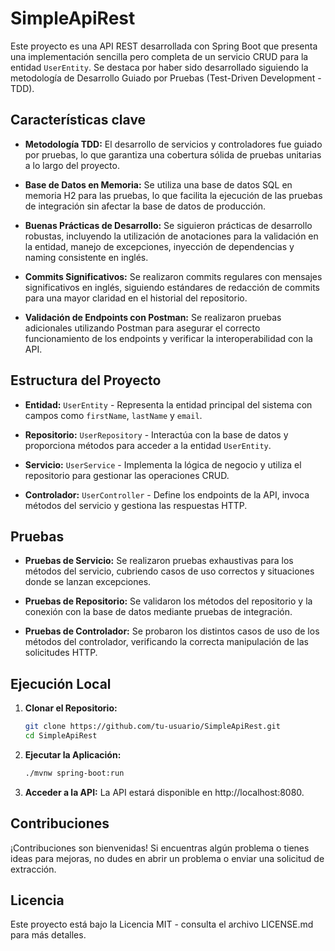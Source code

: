 # SimpleApiRest

Este proyecto es una API REST desarrollada con Spring Boot que presenta una implementación sencilla pero completa de un servicio CRUD para la entidad `UserEntity`. Se destaca por haber sido desarrollado siguiendo la metodología de Desarrollo Guiado por Pruebas (Test-Driven Development - TDD).

## Características clave

- **Metodología TDD:** El desarrollo de servicios y controladores fue guiado por pruebas, lo que garantiza una cobertura sólida de pruebas unitarias a lo largo del proyecto.

- **Base de Datos en Memoria:** Se utiliza una base de datos SQL en memoria H2 para las pruebas, lo que facilita la ejecución de las pruebas de integración sin afectar la base de datos de producción.

- **Buenas Prácticas de Desarrollo:** Se siguieron prácticas de desarrollo robustas, incluyendo la utilización de anotaciones para la validación en la entidad, manejo de excepciones, inyección de dependencias y naming consistente en inglés.

- **Commits Significativos:** Se realizaron commits regulares con mensajes significativos en inglés, siguiendo estándares de redacción de commits para una mayor claridad en el historial del repositorio.

- **Validación de Endpoints con Postman:** Se realizaron pruebas adicionales utilizando Postman para asegurar el correcto funcionamiento de los endpoints y verificar la interoperabilidad con la API.

## Estructura del Proyecto

- **Entidad:** `UserEntity` - Representa la entidad principal del sistema con campos como `firstName`, `lastName` y `email`.

- **Repositorio:** `UserRepository` - Interactúa con la base de datos y proporciona métodos para acceder a la entidad `UserEntity`.

- **Servicio:** `UserService` - Implementa la lógica de negocio y utiliza el repositorio para gestionar las operaciones CRUD.

- **Controlador:** `UserController` - Define los endpoints de la API, invoca métodos del servicio y gestiona las respuestas HTTP.

## Pruebas

- **Pruebas de Servicio:** Se realizaron pruebas exhaustivas para los métodos del servicio, cubriendo casos de uso correctos y situaciones donde se lanzan excepciones.

- **Pruebas de Repositorio:** Se validaron los métodos del repositorio y la conexión con la base de datos mediante pruebas de integración.

- **Pruebas de Controlador:** Se probaron los distintos casos de uso de los métodos del controlador, verificando la correcta manipulación de las solicitudes HTTP.

## Ejecución Local

1. **Clonar el Repositorio:**
   ```bash
   git clone https://github.com/tu-usuario/SimpleApiRest.git
   cd SimpleApiRest
2. **Ejecutar la Aplicación:**
   ```bash
   ./mvnw spring-boot:run
3. **Acceder a la API:**
   La API estará disponible en http://localhost:8080.

## Contribuciones
¡Contribuciones son bienvenidas! Si encuentras algún problema o tienes ideas para mejoras, no dudes en abrir un problema o enviar una solicitud de extracción.

## Licencia
Este proyecto está bajo la Licencia MIT - consulta el archivo LICENSE.md para más detalles.
